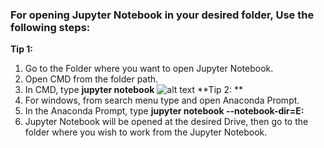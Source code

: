 ### For opening Jupyter Notebook in your desired folder, Use the following steps:
**Tip 1:** 
1. Go to the Folder where you want to open Jupyter Notebook.
2. Open CMD from the folder path.
3. In CMD, type **jupyter notebook**
![alt text](https://github.com/BinitPandit94/Python-Tips-and-Tricks/tree/main/1.%20Opening%20Jupyter%20Notebook%20in%20your%20desired%20folder/images/cmd.jpg?raw=true)
**Tip 2: **
1. For windows, from search menu type and open Anaconda Prompt.
2. In the Anaconda Prompt, type **jupyter notebook --notebook-dir=E:**
3. Jupyter Notebook will be opened at the desired Drive, then go to the folder where you wish to work from the Jupyter Notebook.
